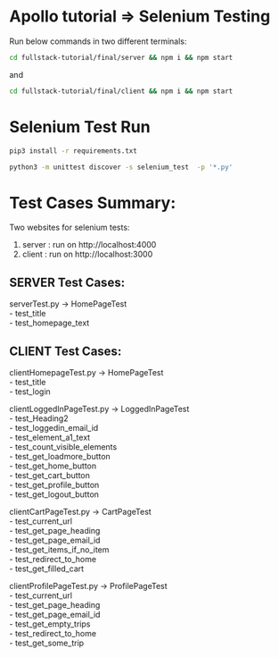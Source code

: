 # Apollo tutorial => Selenium Testing

Run below commands in two different terminals: 

```bash
cd fullstack-tutorial/final/server && npm i && npm start
```
and

```bash
cd fullstack-tutorial/final/client && npm i && npm start
```
# Selenium Test Run

```bash
pip3 install -r requirements.txt
```

```bash
python3 -m unittest discover -s selenium_test  -p '*.py'
```


# Test Cases Summary:

Two websites for selenium tests:
1. server : run on http://localhost:4000
2. client : run on http://localhost:3000

## SERVER Test Cases:

serverTest.py -> HomePageTest  
    - test_title  
    - test_homepage_text  

## CLIENT Test Cases:
clientHomepageTest.py -> HomePageTest  
    - test_title  
    - test_login  

clientLoggedInPageTest.py -> LoggedInPageTest  
    - test_Heading2  
    - test_loggedin_email_id  
    - test_element_a1_text  
    - test_count_visible_elements  
    - test_get_loadmore_button  
    - test_get_home_button  
    - test_get_cart_button  
    - test_get_profile_button  
    - test_get_logout_button  

clientCartPageTest.py -> CartPageTest  
    - test_current_url  
    - test_get_page_heading  
    - test_get_page_email_id  
    - test_get_items_if_no_item  
    - test_redirect_to_home  
    - test_get_filled_cart  

clientProfilePageTest.py -> ProfilePageTest  
    - test_current_url  
    - test_get_page_heading  
    - test_get_page_email_id  
    - test_get_empty_trips  
    - test_redirect_to_home  
    - test_get_some_trip  
